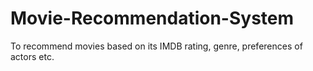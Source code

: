 # Movie-Recommendation-System
To recommend movies based on its IMDB rating, genre, preferences of actors etc.
